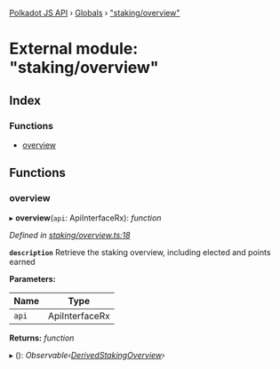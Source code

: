 [Polkadot JS API](../README.md) › [Globals](../globals.md) › ["staking/overview"](_staking_overview_.md)

# External module: "staking/overview"

## Index

### Functions

* [overview](_staking_overview_.md#overview)

## Functions

###  overview

▸ **overview**(`api`: ApiInterfaceRx): *function*

*Defined in [staking/overview.ts:18](https://github.com/polkadot-js/api/blob/ed4af1d04b/packages/api-derive/src/staking/overview.ts#L18)*

**`description`** Retrieve the staking overview, including elected and points earned

**Parameters:**

Name | Type |
------ | ------ |
`api` | ApiInterfaceRx |

**Returns:** *function*

▸ (): *Observable‹[DerivedStakingOverview](../interfaces/_types_.derivedstakingoverview.md)›*

